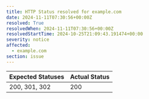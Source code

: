 ```yaml
---
title: HTTP Status resolved for example.com
date: 2024-11-11T07:30:56+00:00Z
resolved: True
resolvedWhen: 2024-11-11T07:30:56+00:00Z
resolvedStartTime: 2024-10-25T21:09:43.191474+00:00
severity: notice
affected:
  - example.com
section: issue
---
```


| Expected Statuses | Actual Status  |
|-------------------|----------------|
| 200, 301, 302 | 200 |
